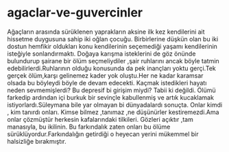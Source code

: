 # agaclar-ve-guvercinler
 Ağaçların arasında sürüklenen yaprakların aksine ilk kez kendilerini ait hissetme duygusuna sahip iki oğlan çocuğu. Birbirlerine düşkün olan bu iki dostun hemfikir oldukları konu kendilerinin seçemediği yaşamı kendilerinin isteğiyle sonlandırmaktı. Doğaya karışma isteklerini de göz önünde bulundurup şairane bir ölüm seçmeliydiler ,şair ruhlarını ancak böyle tatmin edebilirlerdi.Ruhlarının olduğu konusunda da pek inançları yoktu gerçi.Tek gerçek ölüm,karşı gelinemez kader yok oluştu.Her ne kadar karamsar olsada bu böyleydi böyle de devam edecekti. Kaçmak istedikleri hayatı neden sevmemişlerdi?
 Bu depresif bi girişim miydi? Tabii ki değildi. Ölümü farkedip ardından içi burkuk bir sevinçle kabullenmiş ve artık kucaklamak istiyorlardı.Süleymana bile yar olmayan bi dünyadalardı sonuçta. Onlar kimdi , kim tanırdı onları. Kimse bilmez ,tanımaz ,ne düşünürler kestiremezdi.Ama onlar çözmüştür herkesin kafalarındaki tilkileri. Gözleri açıktır ,tam manasıyla, bu ikilinin. Bu farkındalık zaten onları bu ölüme sürüklüyordur.Farkındalığın getirdiği o heyecan yerini mükemmel bir halsizliğe bırakmıştır.
